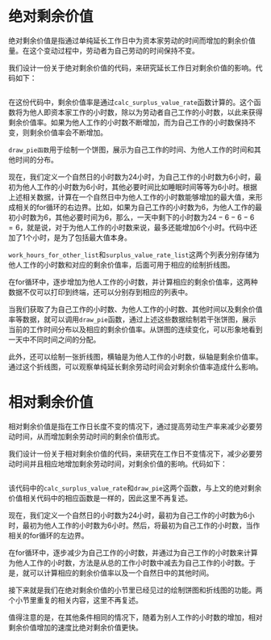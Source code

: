 # 绝对剩余价值

绝对剩余价值是指通过单纯延长工作日中为资本家劳动的时间而增加的剩余价值量。在这个变动过程中，劳动者为自己劳动的时间保持不变。

我们设计一份关于绝对剩余价值的代码，来研究延长工作日对剩余价值的影响。代码如下：

```
```

在这份代码中，剩余价值率是通过`calc_surplus_value_rate`函数计算的。这个函数将为他人即资本家工作的小时数，除以为劳动者自己工作的小时数，以此来获得剩余价值率。如果为他人工作的小时数不断增加，而为自己工作的小时数保持不变，则剩余价值率会不断增加。

`draw_pie函数`用于绘制一个饼图，展示为自己工作的时间、为他人工作的时间和其他时间的分布。

现在，我们定义一个自然日的小时数为24小时，为自己工作的小时数为6小时，最初为他人工作的小时数为6小时，其他必要时间比如睡眠时间等等为6小时。根据上述相关数据，计算在一个自然日中为他人工作的小时数能够增加的最大值，来形成相关的for循环的右边界。比如，如果为自己工作的小时数为6，为他人工作的最初小时数为6，其他必要时间为6，那么，一天中剩下的小时数为$24 - 6 - 6 - 6 = 6$，就是说，对于为他人工作的小时数来说，最多还能增加6个小时。代码中还加了1个小时，是为了包括最大值本身。

`work_hours_for_other_list`和`surplus_value_rate_list`这两个列表分别存储为他人工作的小时数和对应的剩余价值率，后面可用于相应的绘制折线图。

在for循环中，逐步增加为他人工作的小时数，并计算相应的剩余价值率，这两种数据不仅可以打印到终端，还可以分别存到相应的列表中。

当我们获取了为自己工作的小时数、为他人工作的小时数、其他时间以及剩余价值率等数据，就可以调用`draw_pie`函数，通过上述这些数据绘制若干张饼图，展示当前的工作时间分布以及相应的剩余价值率。从饼图的连续变化，可以形象地看到一天中不同时间之间的分配。

此外，还可以绘制一张折线图，横轴是为他人工作的小时数，纵轴是剩余价值率。通过这个折线图，可以观察单纯延长剩余劳动时间会对剩余价值率造成什么影响。

# 相对剩余价值

相对剩余价值是指在工作日长度不变的情况下，通过提高劳动生产率来减少必要劳动时间，从而增加剩余劳动时间的剩余价值形式。

我们设计一份关于相对剩余价值的代码，来研究在工作日不变情况下，减少必要劳动时间并且相应地增加剩余劳动时间，对剩余价值的影响。代码如下：

```
```

该代码中的`calc_surplus_value_rate`和`draw_pie`这两个函数，与上文的绝对剩余价值相关代码中的相应函数是一样的，因此这里不再复述。

现在，我们定义一个自然日的小时数为24小时，最初为自己工作的小时数为6小时，最初为他人工作的小时数为6小时。然后，将最初为自己工作的小时数，当作相关的for循环的左边界。

在for循环中，逐步减少为自己工作的小时数，并通过为自己工作的小时数来计算为他人工作的小时数，方法是从总的工作小时数中减去为自己工作的小时数。于是，就可以计算相应的剩余价值率以及一个自然日中的其他时间。

接下来就是我们在绝对剩余价值的小节里已经见过的绘制饼图和折线图的功能。两个小节里重复的相关内容，这里不再复述。

值得注意的是，在其他条件相同的情况下，随着为别人工作的小时数的增加，相对剩余价值增加的速度比绝对剩余价值更快。
